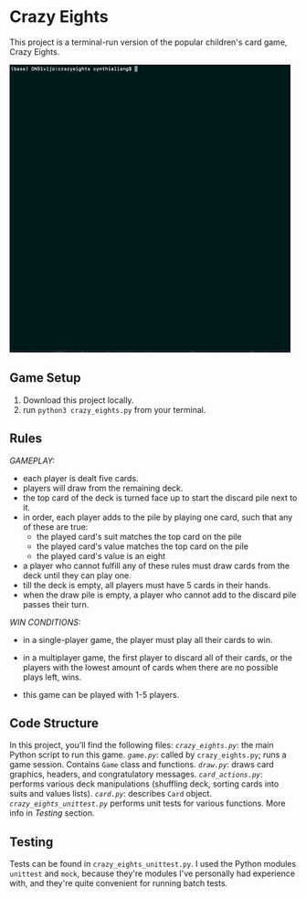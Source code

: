 # Crazy Eights
This project is a terminal-run version of the popular children's card game, Crazy Eights.

![](demo.gif)

## Game Setup
1. Download this project locally.
2. run `python3 crazy_eights.py` from your terminal.

## Rules 
*GAMEPLAY:*
- each player is dealt five cards.
- players will draw from the remaining deck.
- the top card of the deck is turned face up to start the discard pile next to it.
- in order, each player adds to the pile by playing one card, such that any of these are true:
	- the played card's suit matches the top card on the pile
	- the played card's value matches the top card on the pile
	- the played card's value is an eight
- a player who cannot fulfill any of these rules must draw cards from the deck until they can play one.
- till the deck is empty, all players must have 5 cards in their hands.
- when the draw pile is empty, a player who cannot add to the
 discard pile passes their turn.


*WIN CONDITIONS:*
- in a single-player game, the player must play all their cards to win.
- in a multiplayer game, the first player to discard all of their cards,
 or the players with the lowest amount of cards when there are no possible plays left, wins.

- this game can be played with 1-5 players.

## Code Structure
In this project, you'll find the following files:
*`crazy_eights.py`*: the main Python script to run this game.
*`game.py`*: called by `crazy_eights.py`; runs a game session. Contains `Game` class and functions.
*`draw.py`*: draws card graphics, headers, and congratulatory messages.
*`card_actions.py`*: performs various deck manipulations (shuffling deck, sorting cards into suits and values lists).
*`card.py`*: describes `Card` object.
*`crazy_eights_unittest.py`* performs unit tests for various functions. More info in *Testing* section.

## Testing
Tests can be found in `crazy_eights_unittest.py`. I used the Python modules `unittest` and `mock`, because they're modules I've personally had experience with, and they're quite convenient for running batch tests.
